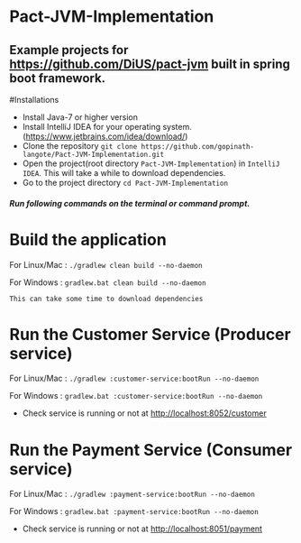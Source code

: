 # Pact-JVM-Implementation

Example projects for https://github.com/DiUS/pact-jvm built in spring boot framework.
--------
#Installations 
- Install Java-7 or higher version
- Install IntelliJ IDEA for your operating system. (https://www.jetbrains.com/idea/download/)
- Clone the repository `git clone https://github.com/gopinath-langote/Pact-JVM-Implementation.git`
- Open the project(root directory `Pact-JVM-Implementation`) in `IntelliJ IDEA`. This will take a while to download dependencies.
- Go to the project directory `cd Pact-JVM-Implementation` 


##### Run following commands on the terminal or command prompt.

# Build the application
For Linux/Mac : `./gradlew clean build --no-daemon`

For Windows : `gradlew.bat clean build --no-daemon`

`This can take some time to download dependencies`

# Run the Customer Service (Producer service)
For Linux/Mac : `./gradlew :customer-service:bootRun --no-daemon` 

For Windows : `gradlew.bat :customer-service:bootRun --no-daemon` 

- Check service is running or not at [http://localhost:8052/customer](http://localhost:8052/customer)

# Run the Payment Service (Consumer service)
For Linux/Mac : `./gradlew :payment-service:bootRun --no-daemon` 

For Windows : `gradlew.bat :payment-service:bootRun --no-daemon` 

- Check service is running or not at [http://localhost:8051/payment](http://localhost:8051/payment)

